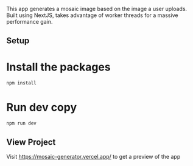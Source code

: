 This app generates a mosaic image based on the image a user uploads.
Built using NextJS, takes advantage of worker threads for a massive performance gain. 


## Setup

# Install the packages
`npm install`

# Run dev copy
`npm run dev`

## View Project

Visit https://mosaic-generator.vercel.app/ to get a preview of the app
